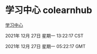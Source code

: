 # 学习中心 colearnhub
[学习中心](http://59.174.25.102:56308/colearnhub/)

2021年 12月 27日 星期一 13:22:17 CST

2021年 12月 27日 星期一 05:22:17 GMT
